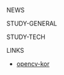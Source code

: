 NEWS

STUDY-GENERAL

STUDY-TECH

LINKS
- [opencv-kor]

[opencv-kor]: https://webnautes.tistory.com/1186

